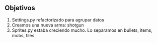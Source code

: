 ## Objetivos

1. Settings.py refactorizado para agrupar datos
2. Creamos una nueva arma: shotgun
3. Sprites.py estaba creciendo mucho. Lo separamos en bullets, items, mobs, tiles
